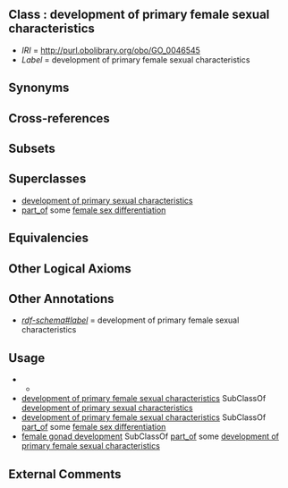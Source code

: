 
## Class : development of primary female sexual characteristics

 * *IRI* = http://purl.obolibrary.org/obo/GO_0046545
 * *Label* = development of primary female sexual characteristics

## Synonyms


## Cross-references


## Subsets


## Superclasses

 * [development of primary sexual characteristics](../../GO/37/GO_0045137.md)
 * [part_of](../../BFO/50/BFO_0000050.md) some [female sex differentiation](../../GO/60/GO_0046660.md)

## Equivalencies


## Other Logical Axioms


## Other Annotations

 * *[rdf-schema#label](../../el/rdf-schema#label.md)* = development of primary female sexual characteristics

## Usage

 * -
 * [development of primary female sexual characteristics](../../GO/45/GO_0046545.md) SubClassOf [development of primary sexual characteristics](../../GO/37/GO_0045137.md)
 * [development of primary female sexual characteristics](../../GO/45/GO_0046545.md) SubClassOf [part_of](../../BFO/50/BFO_0000050.md) some [female sex differentiation](../../GO/60/GO_0046660.md)
 * [female gonad development](../../GO/85/GO_0008585.md) SubClassOf [part_of](../../BFO/50/BFO_0000050.md) some [development of primary female sexual characteristics](../../GO/45/GO_0046545.md)

## External Comments

